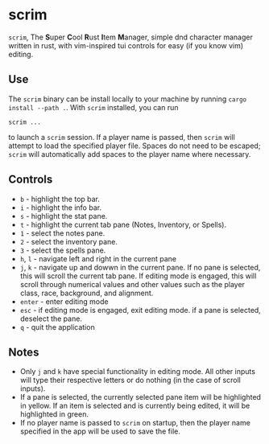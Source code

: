 # scrim 
`scrim`, The **S**uper **C**ool **R**ust **I**tem **M**anager, simple dnd character manager written in rust, with vim-inspired tui controls for easy (if you know vim) editing.

## Use
The `scrim` binary can be install locally to your machine by running `cargo install --path .`. With `scrim` installed, you can run  
```
scrim ...
```
to launch a `scrim` session. If a player name is passed, then `scrim` will attempt to load the specified player file. Spaces do not need to be escaped; `scrim` will automatically add spaces to the player name where necessary.

## Controls
- `b` - highlight the top bar.
- `i` - highlight the info bar.
- `s` - highlight the stat pane.
- `t` - highlight the current tab pane (Notes, Inventory, or Spells).
- `1` - select the notes pane.
- `2` - select the inventory pane.
- `3` - select the spells pane.
- `h`, `l` - navigate left and right in the current pane
- `j`, `k` - navigate up and dowwn in the current pane. If no pane is selected, this will scroll the current tab pane. If editing mode is engaged, this will scroll through numerical values and other values such as the player class, race, background, and alignment.
- `enter` - enter editing mode
- `esc` - if editing mode is engaged, exit editing mode. if a pane is selected, deselect the pane.
- `q` - quit the application

## Notes
- Only `j` and `k` have special functionality in editing mode. All other inputs will type their respective letters or do nothing (in the case of scroll inputs).
- If a pane is selected, the currently selected pane item will be highlighted in yellow. If an item is selected and is currently being edited, it will be highlighted in green.
- If no player name is passed to `scrim` on startup, then the player name specified in the app will be used to save the file.
